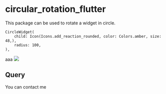 # circular_rotation_flutter

This package can be used to rotate a widget in circle.


```
CircleWidget(
    child: Icon(Icons.add_reaction_rounded, color: Colors.amber, size: 48,),
    radius: 100,
),
```
aaa
![]('https://ammarjaved.com/wp-content/uploads/2023/02/circular_rotation_flutter-.gif')

## Query
You can contact me
